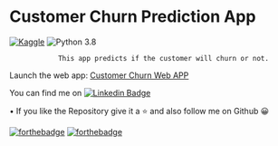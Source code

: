 # Customer Churn Prediction App
[![Kaggle](https://img.shields.io/badge/Dataset-Kaggle-blue.svg)](https://www.kaggle.com/blastchar/telco-customer-churn) ![Python 3.8](https://img.shields.io/badge/Python-3.8-orange.svg)
                
                This app predicts if the customer will churn or not.
 
Launch the web app: [Customer Churn Web APP](https://customer-churn-webapp.herokuapp.com/)

You can find me on [![Linkedin Badge](https://img.shields.io/badge/-Sourabh%20Rasal-blue?style=social&logo=Linkedin&logoColor=blue&link=https://www.linkedin.com/in/sourabh-rasal-149630177/)](https://www.linkedin.com/in/sourabh-rasal-149630177/)

• If you like the Repository give it a ⭐ and also follow me on Github 😀

[![forthebadge](https://forthebadge.com/images/badges/made-with-python.svg)](https://forthebadge.com) [![forthebadge](https://forthebadge.com/images/badges/built-with-love.svg)](https://forthebadge.com)
